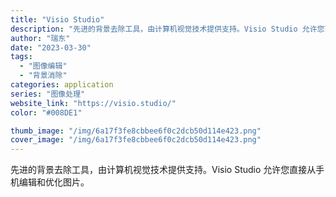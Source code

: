 ```yaml
---
title: "Visio Studio"
description: "先进的背景去除工具，由计算机视觉技术提供支持。Visio Studio 允许您直接从手机编辑和优化图片。"
author: "瑞东"
date: "2023-03-30"
tags:
  - "图像编辑"
  - "背景消除"
categories: application
series: "图像处理"
website_link: "https://visio.studio/"
color: "#008DE1"

thumb_image: "/img/6a17f3fe8cbbee6f0c2dcb50d114e423.png"
cover_image: "/img/6a17f3fe8cbbee6f0c2dcb50d114e423.png"
---
```


先进的背景去除工具，由计算机视觉技术提供支持。Visio Studio 允许您直接从手机编辑和优化图片。